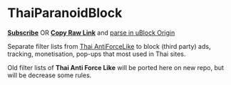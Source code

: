 # ThaiParanoidBlock

[**Subscribe**](https://subscribe.adblockplus.org/?location=https://github.com/kowith337/ThaiParanoidBlock/raw/redundant/ThaiParanoid.txt&title=Thai%20Paranoid%20Block) OR [**Copy Raw Link**](https://github.com/kowith337/ThaiParanoidBlock/raw/redundant/ThaiParanoid.txt) and [parse in uBlock Origin](https://github.com/gorhill/uBlock/wiki/Filter-lists-from-around-the-web)

Separate filter lists from [Thai AntiForceLike](http://pastebin.com/VU7275gQ) to block (third party) ads, tracking, monetisation, pop-ups that most used in Thai sites.

Old filter lists of **Thai Anti Force Like** will be ported here on new repo, but will be decrease some rules.
